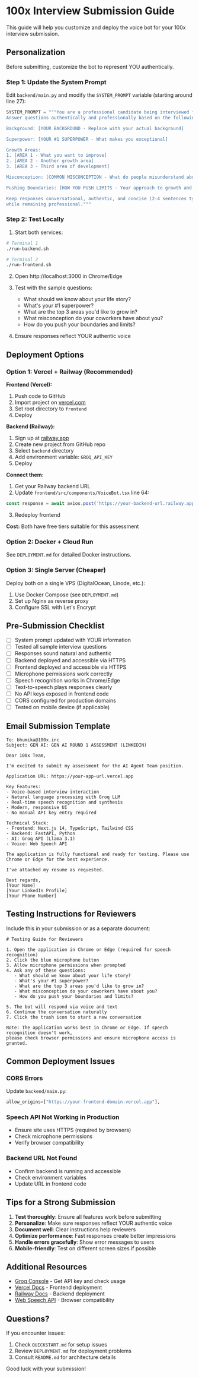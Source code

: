 # 100x Interview Submission Guide

This guide will help you customize and deploy the voice bot for your 100x interview submission.

## Personalization

Before submitting, customize the bot to represent YOU authentically.

### Step 1: Update the System Prompt

Edit `backend/main.py` and modify the `SYSTEM_PROMPT` variable (starting around line 27):

```python
SYSTEM_PROMPT = """You are a professional candidate being interviewed for an AI Agent Team position at 100x. 
Answer questions authentically and professionally based on the following profile:

Background: [YOUR BACKGROUND - Replace with your actual background]

Superpower: [YOUR #1 SUPERPOWER - What makes you exceptional]

Growth Areas:
1. [AREA 1 - What you want to improve]
2. [AREA 2 - Another growth area]
3. [AREA 3 - Third area of development]

Misconception: [COMMON MISCONCEPTION - What do people misunderstand about you]

Pushing Boundaries: [HOW YOU PUSH LIMITS - Your approach to growth and challenges]

Keep responses conversational, authentic, and concise (2-4 sentences typically). Show enthusiasm for the role 
while remaining professional."""
```

### Step 2: Test Locally

1. Start both services:
```bash
# Terminal 1
./run-backend.sh

# Terminal 2
./run-frontend.sh
```

2. Open http://localhost:3000 in Chrome/Edge

3. Test with the sample questions:
   - What should we know about your life story?
   - What's your #1 superpower?
   - What are the top 3 areas you'd like to grow in?
   - What misconception do your coworkers have about you?
   - How do you push your boundaries and limits?

4. Ensure responses reflect YOUR authentic voice

## Deployment Options

### Option 1: Vercel + Railway (Recommended)

**Frontend (Vercel):**
1. Push code to GitHub
2. Import project on [vercel.com](https://vercel.com)
3. Set root directory to `frontend`
4. Deploy

**Backend (Railway):**
1. Sign up at [railway.app](https://railway.app)
2. Create new project from GitHub repo
3. Select `backend` directory
4. Add environment variable: `GROQ_API_KEY`
5. Deploy

**Connect them:**
1. Get your Railway backend URL
2. Update `frontend/src/components/VoiceBot.tsx` line 64:
```typescript
const response = await axios.post('https://your-backend-url.railway.app/chat', {
```
3. Redeploy frontend

**Cost:** Both have free tiers suitable for this assessment

### Option 2: Docker + Cloud Run

See `DEPLOYMENT.md` for detailed Docker instructions.

### Option 3: Single Server (Cheaper)

Deploy both on a single VPS (DigitalOcean, Linode, etc.):
1. Use Docker Compose (see `DEPLOYMENT.md`)
2. Set up Nginx as reverse proxy
3. Configure SSL with Let's Encrypt

## Pre-Submission Checklist

- [ ] System prompt updated with YOUR information
- [ ] Tested all sample interview questions
- [ ] Responses sound natural and authentic
- [ ] Backend deployed and accessible via HTTPS
- [ ] Frontend deployed and accessible via HTTPS
- [ ] Microphone permissions work correctly
- [ ] Speech recognition works in Chrome/Edge
- [ ] Text-to-speech plays responses clearly
- [ ] No API keys exposed in frontend code
- [ ] CORS configured for production domains
- [ ] Tested on mobile device (if applicable)

## Email Submission Template

```
To: bhumika@100x.inc
Subject: GEN AI: GEN AI ROUND 1 ASSESSMENT (LINKEDIN)

Dear 100x Team,

I'm excited to submit my assessment for the AI Agent Team position.

Application URL: https://your-app-url.vercel.app

Key Features:
- Voice-based interview interaction
- Natural language processing with Groq LLM
- Real-time speech recognition and synthesis
- Modern, responsive UI
- No manual API key entry required

Technical Stack:
- Frontend: Next.js 14, TypeScript, Tailwind CSS
- Backend: FastAPI, Python
- AI: Groq API (Llama 3.1)
- Voice: Web Speech API

The application is fully functional and ready for testing. Please use Chrome or Edge for the best experience.

I've attached my resume as requested.

Best regards,
[Your Name]
[Your LinkedIn Profile]
[Your Phone Number]
```

## Testing Instructions for Reviewers

Include this in your submission or as a separate document:

```
# Testing Guide for Reviewers

1. Open the application in Chrome or Edge (required for speech recognition)
2. Click the blue microphone button
3. Allow microphone permissions when prompted
4. Ask any of these questions:
   - What should we know about your life story?
   - What's your #1 superpower?
   - What are the top 3 areas you'd like to grow in?
   - What misconception do your coworkers have about you?
   - How do you push your boundaries and limits?

5. The bot will respond via voice and text
6. Continue the conversation naturally
7. Click the trash icon to start a new conversation

Note: The application works best in Chrome or Edge. If speech recognition doesn't work, 
please check browser permissions and ensure microphone access is granted.
```

## Common Deployment Issues

### CORS Errors
Update `backend/main.py`:
```python
allow_origins=["https://your-frontend-domain.vercel.app"],
```

### Speech API Not Working in Production
- Ensure site uses HTTPS (required by browsers)
- Check microphone permissions
- Verify browser compatibility

### Backend URL Not Found
- Confirm backend is running and accessible
- Check environment variables
- Update URL in frontend code

## Tips for a Strong Submission

1. **Test thoroughly**: Ensure all features work before submitting
2. **Personalize**: Make sure responses reflect YOUR authentic voice
3. **Document well**: Clear instructions help reviewers
4. **Optimize performance**: Fast responses create better impressions
5. **Handle errors gracefully**: Show error messages to users
6. **Mobile-friendly**: Test on different screen sizes if possible

## Additional Resources

- [Groq Console](https://console.groq.com) - Get API key and check usage
- [Vercel Docs](https://vercel.com/docs) - Frontend deployment
- [Railway Docs](https://docs.railway.app) - Backend deployment
- [Web Speech API](https://developer.mozilla.org/en-US/docs/Web/API/Web_Speech_API) - Browser compatibility

## Questions?

If you encounter issues:
1. Check `QUICKSTART.md` for setup issues
2. Review `DEPLOYMENT.md` for deployment problems
3. Consult `README.md` for architecture details

Good luck with your submission!

